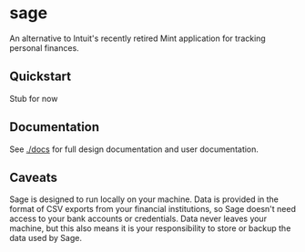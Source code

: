 # sage
An alternative to Intuit's recently retired Mint application for tracking personal finances.

## Quickstart

Stub for now

## Documentation

See [./docs](./docs) for full design documentation and user documentation.

## Caveats

Sage is designed to run locally on your machine. Data is provided in the format of CSV exports
from your financial institutions, so Sage doesn't need access to your bank accounts or
credentials. Data never leaves your machine, but this also means it is your responsibility
to store or backup the data used by Sage.

